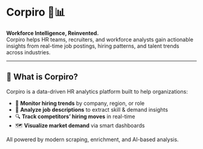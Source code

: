 # Corpiro 🧠📊

**Workforce Intelligence, Reinvented.**  
Corpiro helps HR teams, recruiters, and workforce analysts gain actionable insights from real-time job postings, hiring patterns, and talent trends across industries.

---

## 🚀 What is Corpiro?

Corpiro is a data-driven HR analytics platform built to help organizations:

- 📍 **Monitor hiring trends** by company, region, or role  
- 🧠 **Analyze job descriptions** to extract skill & demand insights  
- 🔍 **Track competitors’ hiring moves** in real-time  
- 🗺️ **Visualize market demand** via smart dashboards  

All powered by modern scraping, enrichment, and AI-based analysis.
